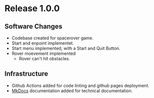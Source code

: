 # Release 1.0.0

## Software Changes

* Codebase created for spacerover game.
* Start and enpoint implementet.
* Start menu implemented, with a Start and Quit Button.
* Rover moevement implemented
  * Rover can't hit obstacles.

## Infrastructure

* Github Actions added for code linting and github pages deployment.
* [MkDocs] documentation added for technical documentation.

[MkDocs]: mkdocs.md
